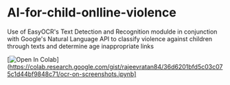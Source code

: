 # AI-for-child-onlline-violence
Use of EasyOCR's Text Detection and Recognition modulde in conjunction with Google's Natural Language API to classify violence against children through texts and determine age  inappropriate links


[![Open In Colab](https://colab.research.google.com/assets/colab-badge.svg)](https://colab.research.google.com/gist/rajeevratan84/36d6201bfd5c03c075c1d44bf9848c71/ocr-on-screenshots.ipynb]

